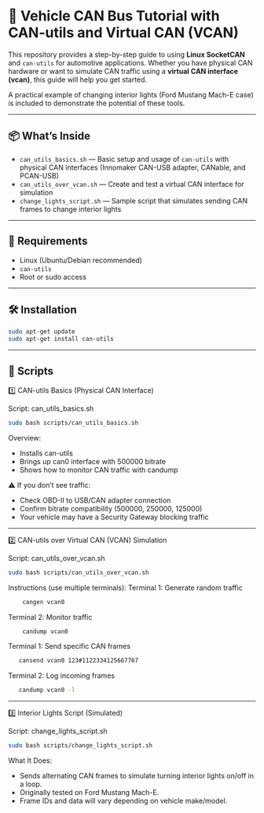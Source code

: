 # 🚗 Vehicle CAN Bus Tutorial with CAN-utils and Virtual CAN (VCAN)

This repository provides a step-by-step guide to using **Linux SocketCAN** and `can-utils` for automotive applications. Whether you have physical CAN hardware or want to simulate CAN traffic using a **virtual CAN interface (vcan)**, this guide will help you get started. 

A practical example of changing interior lights (Ford Mustang Mach-E case) is included to demonstrate the potential of these tools.

---

## 📦 What’s Inside

- `can_utils_basics.sh` — Basic setup and usage of `can-utils` with physical CAN interfaces (Innomaker CAN-USB adapter, CANable, and PCAN-USB)
- `can_utils_over_vcan.sh` — Create and test a virtual CAN interface for simulation
- `change_lights_script.sh` — Sample script that simulates sending CAN frames to change interior lights

---

## 🧰 Requirements

- Linux (Ubuntu/Debian recommended)
- `can-utils`
- Root or sudo access

---

## 🛠️ Installation

```bash
sudo apt-get update
sudo apt-get install can-utils
```

---

## 📄 Scripts

1️⃣ CAN-utils Basics (Physical CAN Interface)

Script: can_utils_basics.sh

```bash
sudo bash scripts/can_utils_basics.sh
```

Overview:
  - Installs can-utils
  - Brings up can0 interface with 500000 bitrate
  - Shows how to monitor CAN traffic with candump

⚠️ If you don’t see traffic:
  - Check OBD-II to USB/CAN adapter connection
  - Confirm bitrate compatibility (500000, 250000, 125000)
  - Your vehicle may have a Security Gateway blocking traffic

---

2️⃣ CAN-utils over Virtual CAN (VCAN) Simulation

Script: can_utils_over_vcan.sh

```bash
sudo bash scripts/can_utils_over_vcan.sh
```

Instructions (use multiple terminals):
  Terminal 1: Generate random traffic
  ```bash
      cangen vcan0
  ```
  Terminal 2: Monitor traffic  
  ```bash
      candump vcan0
  ```
  Terminal 1: Send specific CAN frames
   ```bash
      cansend vcan0 123#1122334125667767
   ```
  Terminal 2: Log incoming frames
   ```bash 
      candump vcan0 -l
   ```

--- 

3️⃣ Interior Lights Script (Simulated)

Script: change_lights_script.sh
```bash
sudo bash scripts/change_lights_script.sh
```
What It Does:
  - Sends alternating CAN frames to simulate turning interior lights on/off in a loop.
  - Originally tested on Ford Mustang Mach-E.
  - Frame IDs and data will vary depending on vehicle make/model.
